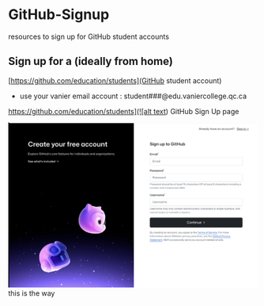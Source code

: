 # GitHub-Signup
resources to sign up for GitHub student accounts

##  Sign up for a (ideally from home)
[https://github.com/education/students](GitHub student account)
- use your vanier email account : student###@edu.vaniercollege.qc.ca

[https://github.com/education/students](![alt text](images/github_signup1.png))
GitHub Sign Up page

![alt text](images/github_signup2.png)
this is the way

